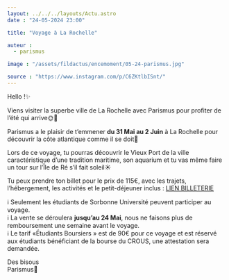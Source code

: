 ```yaml
---
layout: ../../../layouts/Actu.astro
date : "24-05-2024 23:00"

title: "Voyage à La Rochelle"

auteur :
  - parismus

image : "/assets/fildactus/encemoment/05-24-parismus.jpg"

source : "https://www.instagram.com/p/C6ZKtlbISnt/"
---
```


Hello !✨

Viens visiter la superbe ville de La Rochelle avec Parismus pour profiter de l’été qui arrive🌞🧡

Parismus a le plaisir de t’emmener __du 31 Mai au 2 Juin__ à La Rochelle pour découvrir la côte atlantique comme il se doit🌊

Lors de ce voyage, tu pourras découvrir le Vieux Port de la ville caractéristique d’une tradition maritime, son aquarium et tu vas même faire un tour sur l’Île de Ré s’il fait soleil☀️

Tu peux prendre ton billet pour le prix de 115€, avec les trajets, l’hébergement, les activités et le petit-déjeuner inclus : [LIEN BILLETERIE](https://www.billetweb.fr/voyage-a-la-rochelle)

ℹ️ Seulement les étudiants de Sorbonne Université peuvent participer au voyage.  
ℹ️ La vente se déroulera __jusqu’au 24 Mai__, nous ne faisons plus de remboursement une semaine avant le voyage.  
ℹ️ Le tarif «Étudiants Boursiers » est de 90€ pour ce voyage et est réservé aux étudiants bénéficiant de la bourse du CROUS, une attestation sera demandée.

Des bisous  
Parismus💙